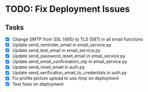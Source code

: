 # TODO: Fix Deployment Issues

## Tasks
- [x] Change SMTP from SSL (465) to TLS (587) in all email functions
- [x] Update send_reminder_email in email_service.py
- [x] Update send_test_email in email_service.py
- [x] Update send_password_reset_email in email_service.py
- [x] Update send_email_confirmation_otp in email_service.py
- [x] Update send_reset_email in auth.py
- [x] Update send_verification_email_to_credentials in auth.py
- [x] Fix profile picture upload to use /tmp on deployment
- [x] Test fixes on deployment
